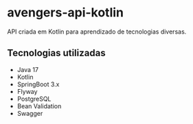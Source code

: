 # avengers-api-kotlin
API criada em Kotlin para aprendizado de tecnologias diversas.

## Tecnologias utilizadas

+ Java 17
+ Kotlin
+ SpringBoot 3.x
+ Flyway
+ PostgreSQL
+ Bean Validation
+ Swagger
